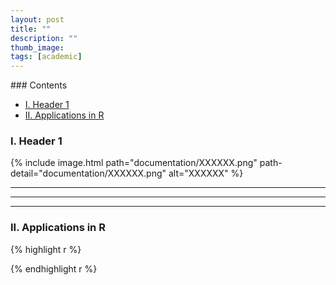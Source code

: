 ```yaml
---
layout: post
title: ""
description: ""
thumb_image: 
tags: [academic]
---
```


<div class="toc" markdown="1">
### Contents

- [I. Header 1](#i-header-1)
- [II. Applications in R](#ii-applications-in-r)

</div>


### I. Header 1

{% include image.html path="documentation/XXXXXX.png"
                      path-detail="documentation/XXXXXX.png"
                      alt="XXXXXX" %}


[^1]: Source: Authors, *Title* (Year), pg. XXX


---
---
---
### II. Applications in R

{% highlight r %}

{% endhighlight r %}